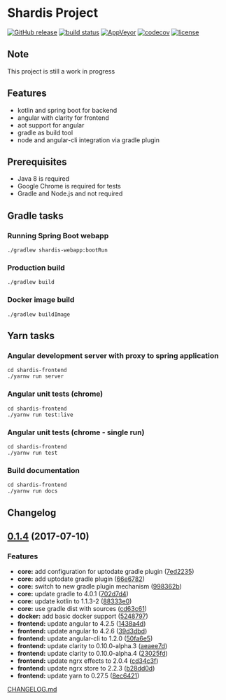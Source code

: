 # Shardis Project

[![GitHub release](https://img.shields.io/github/release/shardis/shardis.svg)](https://github.com/shardis/shardis/releases)
[![build status](https://img.shields.io/travis/shardis/shardis/master.svg)](https://travis-ci.org/shardis/shardis)
[![AppVeyor](https://img.shields.io/appveyor/ci/kucharzyk/shardis.svg)](https://ci.appveyor.com/project/kucharzyk/shardis)
[![codecov](https://img.shields.io/codecov/c/github/shardis/shardis/master.svg)](https://codecov.io/gh/shardis/shardis)
[![license](https://img.shields.io/github/license/shardis/shardis.svg)](https://github.com/shardis/shardis)


## Note

This project is still a work in progress

## Features

* kotlin and spring boot for backend
* angular with clarity for frontend
* aot support for angular
* gradle as build tool
* node and angular-cli integration via gradle plugin

## Prerequisites

* Java 8 is required
* Google Chrome is required for tests
* Gradle and Node.js and not required

## Gradle tasks

### Running Spring Boot webapp
```
./gradlew shardis-webapp:bootRun 
```

### Production build
```
./gradlew build 
```

### Docker image build
```
./gradlew buildImage
```

## Yarn tasks

### Angular development server with proxy to spring application
```
cd shardis-frontend
./yarnw run server 
```

### Angular unit tests (chrome)
```
cd shardis-frontend
./yarnw run test:live 
```

### Angular unit tests (chrome - single run)
```
cd shardis-frontend
./yarnw run test
```

### Build documentation
```
cd shardis-frontend
./yarnw run docs
```

## Changelog

<a name="0.1.4"></a>
## [0.1.4](https://github.com/shardis/shardis/compare/v0.1.3...v0.1.4) (2017-07-10)


### Features

* **core:** add configuration for uptodate gradle plugin ([7ed2235](https://github.com/shardis/shardis/commit/7ed2235))
* **core:** add uptodate gradle plugin ([66e6782](https://github.com/shardis/shardis/commit/66e6782))
* **core:** switch to new gradle plugin mechanism ([998362b](https://github.com/shardis/shardis/commit/998362b))
* **core:** update gradle to 4.0.1 ([702d7d4](https://github.com/shardis/shardis/commit/702d7d4))
* **core:** update kotlin to 1.1.3-2 ([88333e0](https://github.com/shardis/shardis/commit/88333e0))
* **core:** use gradle dist with sources ([cd63c61](https://github.com/shardis/shardis/commit/cd63c61))
* **docker:** add basic docker support ([5248797](https://github.com/shardis/shardis/commit/5248797))
* **frontend:** update angular to 4.2.5 ([1438a4d](https://github.com/shardis/shardis/commit/1438a4d))
* **frontend:** update angular to 4.2.6 ([39d3dbd](https://github.com/shardis/shardis/commit/39d3dbd))
* **frontend:** update angular-cli to 1.2.0 ([50fa6e5](https://github.com/shardis/shardis/commit/50fa6e5))
* **frontend:** update clarity to 0.10.0-alpha.3 ([aeaee7d](https://github.com/shardis/shardis/commit/aeaee7d))
* **frontend:** update clarity to 0.10.0-alpha.4 ([23025fd](https://github.com/shardis/shardis/commit/23025fd))
* **frontend:** update ngrx effects to 2.0.4 ([cd34c3f](https://github.com/shardis/shardis/commit/cd34c3f))
* **frontend:** update ngrx store to 2.2.3 ([b28dd0d](https://github.com/shardis/shardis/commit/b28dd0d))
* **frontend:** update yarn to 0.27.5 ([8ec6421](https://github.com/shardis/shardis/commit/8ec6421))


[CHANGELOG.md](CHANGELOG.md)

